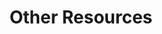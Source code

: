 ---
title: 'Other Resources'
menu: 'Other Resources'
slug: other-resources
redirect: 'other-resources/api-documentation'
---
